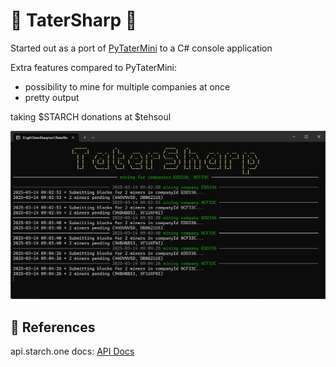 # 🥔 TaterSharp 🥔
Started out as a port of [PyTaterMini](https://github.com/StarchIndustries/PyTaterMini) to a C# console application 

Extra features compared to PyTaterMini:
- possibility to mine for multiple companies at once
- pretty output

taking $STARCH donations at $tehsoul

![screenshot of initial version](docs/img/screenshot.png)

## 📖 References
api.starch.one docs: [API Docs](docs/API.md)
